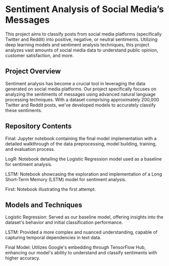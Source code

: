 # Sentiment Analysis of Social Media’s Messages

This project aims to classify posts from social media platforms (specifically Twitter and Reddit) into positive, negative, or neutral sentiments. Utilizing deep learning models and sentiment analysis techniques, this project analyzes vast amounts of social media data to understand public opinion, customer satisfaction, and more.

## Project Overview

Sentiment analysis has become a crucial tool in leveraging the data generated on social media platforms. Our project specifically focuses on analyzing the sentiments of messages using advanced natural language processing techniques. With a dataset comprising approximately 200,000 Twitter and Reddit posts, we've developed models to accurately classify these sentiments.

## Repository Contents

Final: Jupyter notebook containing the final model implementation with a detailed walkthrough of the data preprocessing, model building, training, and evaluation process.

LogR: Notebook detailing the Logistic Regression model used as a baseline for sentiment analysis.

LSTM: Notebook showcasing the exploration and implementation of a Long Short-Term Memory (LSTM) model for sentiment analysis.

First: Notebook illustrating the first attempt.

## Models and Techniques

Logistic Regression: Served as our baseline model, offering insights into the dataset's behavior and initial classification performance.

LSTM: Provided a more complex and nuanced understanding, capable of capturing temporal dependencies in text data.

Final Model: Utilizes Google's embedding through TensorFlow Hub, enhancing our model's ability to understand and classify sentiments with higher accuracy.
